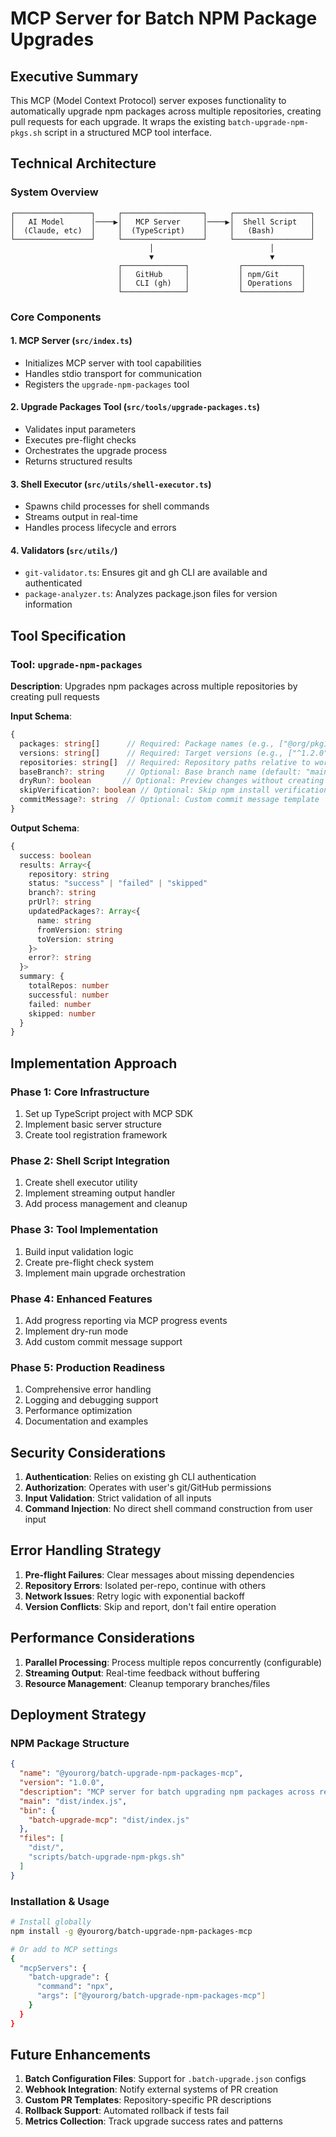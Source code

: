 # MCP Server for Batch NPM Package Upgrades

## Executive Summary

This MCP (Model Context Protocol) server exposes functionality to automatically upgrade npm packages across multiple repositories, creating pull requests for each upgrade. It wraps the existing `batch-upgrade-npm-pkgs.sh` script in a structured MCP tool interface.

## Technical Architecture

### System Overview

```
┌─────────────────┐     ┌──────────────────┐     ┌─────────────────┐
│   AI Model      │────▶│   MCP Server     │────▶│  Shell Script   │
│  (Claude, etc)  │     │  (TypeScript)    │     │   (Bash)        │
└─────────────────┘     └──────────────────┘     └─────────────────┘
                               │                          │
                               ▼                          ▼
                        ┌──────────────┐           ┌─────────────┐
                        │   GitHub     │           │ npm/Git     │
                        │   CLI (gh)   │           │ Operations  │
                        └──────────────┘           └─────────────┘
```

### Core Components

#### 1. MCP Server (`src/index.ts`)
- Initializes MCP server with tool capabilities
- Handles stdio transport for communication
- Registers the `upgrade-npm-packages` tool

#### 2. Upgrade Packages Tool (`src/tools/upgrade-packages.ts`)
- Validates input parameters
- Executes pre-flight checks
- Orchestrates the upgrade process
- Returns structured results

#### 3. Shell Executor (`src/utils/shell-executor.ts`)
- Spawns child processes for shell commands
- Streams output in real-time
- Handles process lifecycle and errors

#### 4. Validators (`src/utils/`)
- `git-validator.ts`: Ensures git and gh CLI are available and authenticated
- `package-analyzer.ts`: Analyzes package.json files for version information

## Tool Specification

### Tool: `upgrade-npm-packages`

**Description**: Upgrades npm packages across multiple repositories by creating pull requests

**Input Schema**:
```typescript
{
  packages: string[]      // Required: Package names (e.g., ["@org/pkg1", "lodash"])
  versions: string[]      // Required: Target versions (e.g., ["^1.2.0", "^4.17.21"])
  repositories: string[]  // Required: Repository paths relative to working directory
  baseBranch?: string     // Optional: Base branch name (default: "main")
  dryRun?: boolean       // Optional: Preview changes without creating PRs
  skipVerification?: boolean // Optional: Skip npm install verification
  commitMessage?: string  // Optional: Custom commit message template
}
```

**Output Schema**:
```typescript
{
  success: boolean
  results: Array<{
    repository: string
    status: "success" | "failed" | "skipped"
    branch?: string
    prUrl?: string
    updatedPackages?: Array<{
      name: string
      fromVersion: string
      toVersion: string
    }>
    error?: string
  }>
  summary: {
    totalRepos: number
    successful: number
    failed: number
    skipped: number
  }
}
```

## Implementation Approach

### Phase 1: Core Infrastructure
1. Set up TypeScript project with MCP SDK
2. Implement basic server structure
3. Create tool registration framework

### Phase 2: Shell Script Integration
1. Create shell executor utility
2. Implement streaming output handler
3. Add process management and cleanup

### Phase 3: Tool Implementation
1. Build input validation logic
2. Create pre-flight check system
3. Implement main upgrade orchestration

### Phase 4: Enhanced Features
1. Add progress reporting via MCP progress events
2. Implement dry-run mode
3. Add custom commit message support

### Phase 5: Production Readiness
1. Comprehensive error handling
2. Logging and debugging support
3. Performance optimization
4. Documentation and examples

## Security Considerations

1. **Authentication**: Relies on existing gh CLI authentication
2. **Authorization**: Operates with user's git/GitHub permissions
3. **Input Validation**: Strict validation of all inputs
4. **Command Injection**: No direct shell command construction from user input

## Error Handling Strategy

1. **Pre-flight Failures**: Clear messages about missing dependencies
2. **Repository Errors**: Isolated per-repo, continue with others
3. **Network Issues**: Retry logic with exponential backoff
4. **Version Conflicts**: Skip and report, don't fail entire operation

## Performance Considerations

1. **Parallel Processing**: Process multiple repos concurrently (configurable)
2. **Streaming Output**: Real-time feedback without buffering
3. **Resource Management**: Cleanup temporary branches/files

## Deployment Strategy

### NPM Package Structure
```json
{
  "name": "@yourorg/batch-upgrade-npm-packages-mcp",
  "version": "1.0.0",
  "description": "MCP server for batch upgrading npm packages across repositories",
  "main": "dist/index.js",
  "bin": {
    "batch-upgrade-mcp": "dist/index.js"
  },
  "files": [
    "dist/",
    "scripts/batch-upgrade-npm-pkgs.sh"
  ]
}
```

### Installation & Usage
```bash
# Install globally
npm install -g @yourorg/batch-upgrade-npm-packages-mcp

# Or add to MCP settings
{
  "mcpServers": {
    "batch-upgrade": {
      "command": "npx",
      "args": ["@yourorg/batch-upgrade-npm-packages-mcp"]
    }
  }
}
```

## Future Enhancements

1. **Batch Configuration Files**: Support for `.batch-upgrade.json` configs
2. **Webhook Integration**: Notify external systems of PR creation
3. **Custom PR Templates**: Repository-specific PR descriptions
4. **Rollback Support**: Automated rollback if tests fail
5. **Metrics Collection**: Track upgrade success rates and patterns